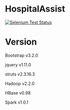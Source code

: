 HospitalAssist
==============
[![Selenium Test Status](https://saucelabs.com/browser-matrix/bootstrap.svg)](https://saucelabs.com/u/bootstrap)


Version
=============
Bootstrap v3.2.0

jquery    v1.11.0

struts    v2.3.16.3

Hadoop    v2.2.0

HBase     v0.98

Spark     v1.0.1
